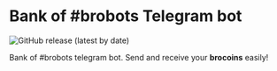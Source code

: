 # Bank of #brobots Telegram bot

![GitHub release (latest by date)](https://img.shields.io/github/v/release/andrew4ever/bank-of-brobots-bot?style=flat&logo=github&labelColor=181717&color=F8F8F5)

Bank of #brobots telegram bot. Send and receive your **brocoins** easily!
